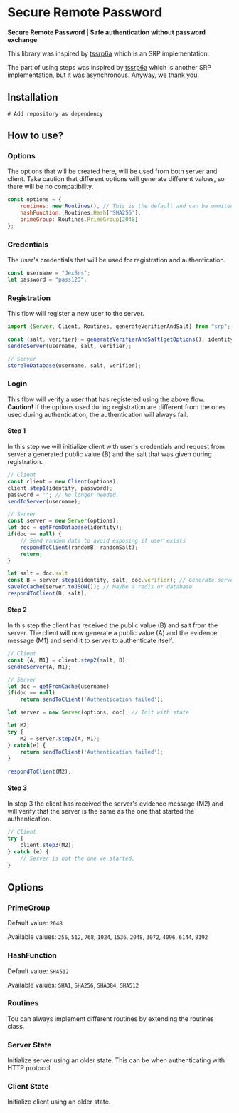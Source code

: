 # Secure Remote Password
**Secure Remote Password | Safe authentication without password exchange**

This library was inspired by [tssrp6a](https://github.com/midonet/tssrp6a) which is an SRP implementation.

The part of using steps was inspired by [tssrp6a](https://github.com/midonet/tssrp6a) which is another SRP implementation,
but it was asynchronous. Anyway, we thank you. 

## Installation
```shell
# Add repository as dependency 
```

## How to use?

### Options
The options that will be created here, will be used from both server and client.
Take caution that different options will generate different values, so there will be no compatibility.

```javascript
const options = {
    routines: new Routines(), // This is the default and can be ommited. You can write your own routines by inheriting the routines clss
    hashFunction: Routines.Hash['SHA256'],
    primeGroup: Routines.PrimeGroup[2048]
};
```

### Credentials
The user's credentials that will be used for registration and authentication.
```javascript
const username = "JexSrs";
let password = "pass123";
```

### Registration
This flow will register a new user to the server.

```javascript
import {Server, Client, Routines, generateVerifierAndSalt} from "srp";

const {salt, verifier} = generateVerifierAndSalt(getOptions(), identity, password);
sendToServer(username, salt, verifier);

// Server
storeToDatabase(username, salt, verifier);
```

### Login
This flow will verify a user that has registered using the above flow.
__Caution!__ If the options used during registration are different from the ones used during authentication,
the authentication will always fail.

#### Step 1
In this step we will initialize client with user's credentials and request from server a generated
public value (B) and the salt that was given during registration.

```javascript
// Client
const client = new Client(options);
client.step1(identity, password);
password = ''; // No longer needed.
sendToServer(username);

// Server
const server = new Server(options);
let doc = getFromDatabase(identity);
if(doc == null) {
    // Send random data to avoid exposing if user exists
    respondToClient(randomB, randomSalt);
    return;
}

let salt = doc.salt
const B = server.step1(identity, salt, doc.verifier); // Generate server's public key
saveToCache(server.toJSON()); // Maybe a redis or database
respondToClient(B, salt);
```

#### Step 2
In this step the client has received the public value (B) and salt from the server.
The client will now generate a public value (A) and the evidence message (M1) and send it to server
to authenticate itself.

```javascript
// Client
const {A, M1} = client.step2(salt, B);
sendToServer(A, M1);

// Server
let doc = getFromCache(username)
if(doc == null)
    return sendToClient('Authentication failed');

let server = new Server(options, doc); // Init with state

let M2;
try {
    M2 = server.step2(A, M1);
} catch(e) {
    return sendToClient('Authentication failed');
}
 
respondToClient(M2);
```

#### Step 3
In step 3 the client has received the server's evidence message (M2) and will verify that the server is
the same as the one that started the authentication.

```javascript
// Client
try {
    client.step3(M2);
} catch (e) {
    // Server is not the one we started.
}
```

## Options
### PrimeGroup
Default value: `2048`

Available values: `256`, `512`, `768`, `1024`, `1536`, `2048`, `3072`, `4096`, `6144`, `8192`

### HashFunction
Default value: `SHA512`

Available values: `SHA1`, `SHA256`, `SHA384`, `SHA512`

### Routines
Tou can always implement different routines by extending the routines class.

### Server State
Initialize server using an older state. This can be when authenticating with HTTP protocol.

### Client State
Initialize client using an older state.


